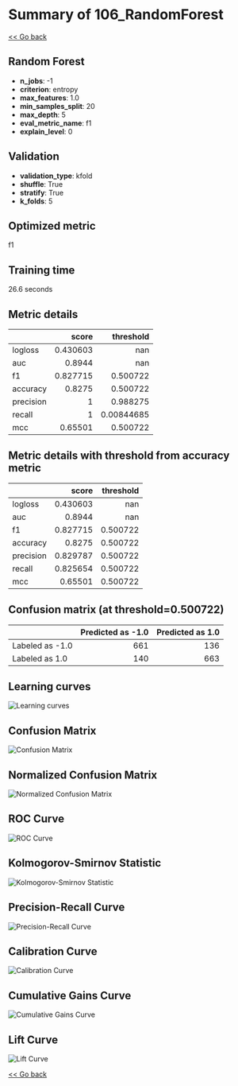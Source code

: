 # Summary of 106_RandomForest

[<< Go back](../README.md)


## Random Forest
- **n_jobs**: -1
- **criterion**: entropy
- **max_features**: 1.0
- **min_samples_split**: 20
- **max_depth**: 5
- **eval_metric_name**: f1
- **explain_level**: 0

## Validation
 - **validation_type**: kfold
 - **shuffle**: True
 - **stratify**: True
 - **k_folds**: 5

## Optimized metric
f1

## Training time

26.6 seconds

## Metric details
|           |    score |    threshold |
|:----------|---------:|-------------:|
| logloss   | 0.430603 | nan          |
| auc       | 0.8944   | nan          |
| f1        | 0.827715 |   0.500722   |
| accuracy  | 0.8275   |   0.500722   |
| precision | 1        |   0.988275   |
| recall    | 1        |   0.00844685 |
| mcc       | 0.65501  |   0.500722   |


## Metric details with threshold from accuracy metric
|           |    score |   threshold |
|:----------|---------:|------------:|
| logloss   | 0.430603 |  nan        |
| auc       | 0.8944   |  nan        |
| f1        | 0.827715 |    0.500722 |
| accuracy  | 0.8275   |    0.500722 |
| precision | 0.829787 |    0.500722 |
| recall    | 0.825654 |    0.500722 |
| mcc       | 0.65501  |    0.500722 |


## Confusion matrix (at threshold=0.500722)
|                 |   Predicted as -1.0 |   Predicted as 1.0 |
|:----------------|--------------------:|-------------------:|
| Labeled as -1.0 |                 661 |                136 |
| Labeled as 1.0  |                 140 |                663 |

## Learning curves
![Learning curves](learning_curves.png)
## Confusion Matrix

![Confusion Matrix](confusion_matrix.png)


## Normalized Confusion Matrix

![Normalized Confusion Matrix](confusion_matrix_normalized.png)


## ROC Curve

![ROC Curve](roc_curve.png)


## Kolmogorov-Smirnov Statistic

![Kolmogorov-Smirnov Statistic](ks_statistic.png)


## Precision-Recall Curve

![Precision-Recall Curve](precision_recall_curve.png)


## Calibration Curve

![Calibration Curve](calibration_curve_curve.png)


## Cumulative Gains Curve

![Cumulative Gains Curve](cumulative_gains_curve.png)


## Lift Curve

![Lift Curve](lift_curve.png)



[<< Go back](../README.md)
